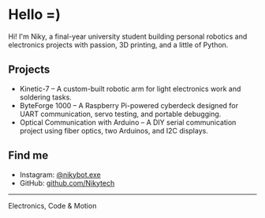# Hello =)

Hi! I'm Niky, a final-year university student building personal robotics and electronics projects with passion, 3D printing, and a little of Python.

## Projects
- Kinetic-7 – A custom-built robotic arm for light electronics work and soldering tasks.
- ByteForge 1000 – A Raspberry Pi-powered cyberdeck designed for UART communication, servo testing, and portable debugging.
- Optical Communication with Arduino – A DIY serial communication project using fiber optics, two Arduinos, and I2C displays.

## Find me
- Instagram: [@nikybot.exe](https://instagram.com/nikybot.exe)
- GitHub: [github.com/Nikytech](https://github.com/Nikytech)

---
Electronics, Code & Motion
